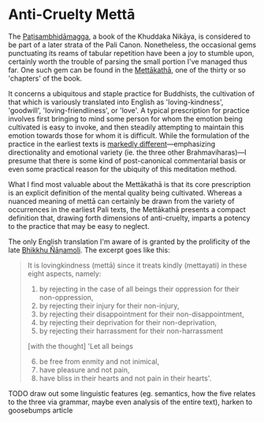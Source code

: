 # Anti-Cruelty Mettā

The [Paṭisambhidāmagga](https://en.wikipedia.org/wiki/Pa%E1%B9%ADisambhid%C4%81magga), a book of the Khuddaka Nikāya, is considered to be part of a later strata of the Pali Canon. Nonetheless, the occasional gems punctuating its reams of tabular repetition have been a joy to stumble upon, certainly worth the trouble of parsing the small portion I've managed thus far. One such gem can be found in the [Mettākathā](https://suttacentral.net/ps2.4/), one of the thirty or so 'chapters' of the book.

It concerns a ubiquitous and staple practice for Buddhists, the cultivation of that which is variously translated into English as 'loving-kindness', 'goodwill', 'loving-friendliness', or 'love'. A typical prescription for practice involves first bringing to mind some person for whom the emotion being cultivated is easy to invoke, and then steadily attempting to maintain this emotion towards those for whom it is difficult. While the formulation of the practice in the earliest texts is [markedly different](https://suttacentral.net/dn13/en/sujato#dn13:76.1)—emphasizing directionality and emotional variety (ie. the three other Brahmaviharas)—I presume that there is some kind of post-canonical commentarial basis or even some practical reason for the ubiquity of this meditation method.

What I find most valuable about the Mettākathā is that its core prescription is an explicit definition of the mental quality being cultivated. Whereas a nuanced meaning of mettā can certainly be drawn from the variety of occurrences in the earliest Pali texts, the Mettākathā presents a compact definition that, drawing forth dimensions of anti-cruelty, imparts a potency to the practice that may be easy to neglect.

The only English translation I'm aware of is granted by the prolificity of the late [Bhikkhu Ñāṇamoli](https://en.wikipedia.org/wiki/%C3%91%C4%81%E1%B9%87amoli_Bhikkhu). The excerpt goes like this:

> It is lovingkindness (mettā) since it treats kindly (mettayati) in these eight aspects, namely: 
> 1. by rejecting in the case of all beings their oppression for their non-oppression, 
> 2. by rejecting their injury for their non-injury, 
> 3. by rejecting their disappointment for their non-disappointment,
> 4. by rejecting their deprivation for their non-deprivation, 
> 5. by rejecting their harrassment for their non-harrassment 
>
> [with the thought] 'Let all beings
>
> 6. be free from enmity and not inimical, 
> 7. have pleasure and not pain, 
> 8. have bliss in their hearts and not pain in their hearts'. 

TODO draw out some linguistic features (eg. semantics, how the five relates to the three via grammar, maybe even analysis of the entire text), harken to goosebumps article
